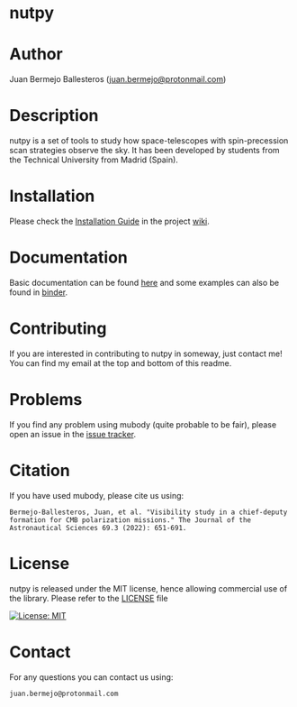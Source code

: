 nutpy
======

Author
======

Juan Bermejo Ballesteros (juan.bermejo@protonmail.com)


Description
===========

nutpy is a set of tools to study how space-telescopes with spin-precession scan strategies observe the sky. It has been developed by students from the Technical University from Madrid (Spain).


Installation
============

Please check the [Installation Guide](https://gitlab.com/phd-jb/nutpy/nutpy/-/wikis/Installation-guide) in the project [wiki](https://gitlab.com/phd-jb/nutpy/nutpy/-/wikis/home).



Documentation
=============

Basic documentation can be found [here](https://nutpy.readthedocs.io/) and some examples can also be found in [binder](https://mybinder.org/v2/gl/phd-jb%2Fnutpy%2Fnutapp/HEAD).


Contributing
=============

If you are interested in contributing to nutpy in someway, just contact me! You can find my email at the top and bottom of this readme.


Problems
========

If you find any problem using mubody (quite probable to be fair), please
open an issue in the [issue tracker](https://gitlab.com/phd-jb/nutpy/nutpy/-/issues).


Citation
========

If you have used mubody, please cite us using:

    Bermejo-Ballesteros, Juan, et al. "Visibility study in a chief-deputy formation for CMB polarization missions." The Journal of the Astronautical Sciences 69.3 (2022): 651-691.


License
=======

nutpy is released under the MIT license, hence allowing commercial use of the library. Please refer to the [LICENSE](https://gitlab.com/phd-jb/nutpy/nutpy/-/blob/main/LICENSE.txt) file

[![License: MIT](https://img.shields.io/badge/License-MIT-yellow.svg)](https://gitlab.com/phd-jb/nutpy/nutpy/-/blob/main/LICENSE.txt)


Contact
=======

For any questions you can contact us using:

    juan.bermejo@protonmail.com
